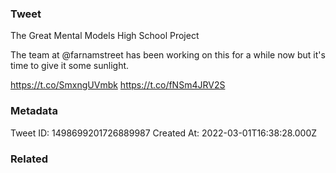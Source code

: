 ### Tweet
The Great Mental Models High School Project

The team at @farnamstreet has been working on this for a while now but it's time to give it some sunlight. 

https://t.co/SmxngUVmbk https://t.co/fNSm4JRV2S

### Metadata
Tweet ID: 1498699201726889987
Created At: 2022-03-01T16:38:28.000Z

### Related

